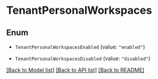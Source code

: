 # TenantPersonalWorkspaces

## Enum


* `TenantPersonalWorkspacesEnabled` (value: `"enabled"`)

* `TenantPersonalWorkspacesDisabled` (value: `"disabled"`)


[[Back to Model list]](../README.md#documentation-for-models) [[Back to API list]](../README.md#documentation-for-api-endpoints) [[Back to README]](../README.md)


